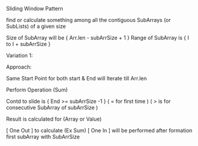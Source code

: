 Sliding Window Pattern


find or calculate something among all the contiguous SubArrays (or SubLists) of a given size

Size of SubArray will be { Arr.len - subArrSize + 1 }
Range of SubArray is { I to I + subArrSize }

Variation 1:

Approach:

Same Start Point for both start & End will Iterate till Arr.len

Perform Operation (Sum)

Contd to slide is { End >=  subArrSize -1 }
( = for first time )
( > is for consecutive SubArray of subArrSize )

Result is calculated for (Array or Value)

[ One Out ] to calculate (Ex Sum)
[ One In  ] will be performed after formation first subArray with SubArrSize

